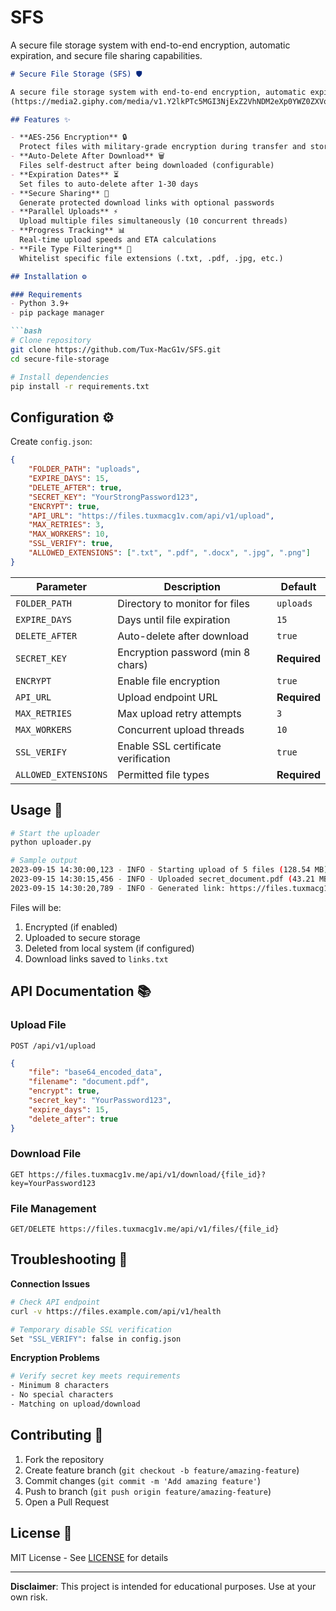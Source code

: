 # SFS
A secure file storage system with end-to-end encryption, automatic expiration, and secure file sharing capabilities.


```markdown
# Secure File Storage (SFS) 🛡️

A secure file storage system with end-to-end encryption, automatic expiration, and secure file sharing capabilities.
(https://media2.giphy.com/media/v1.Y2lkPTc5MGI3NjExZ2VhNDM2eXp0YWZ0ZXVoZDFlenFpang1ZGFxcHhhbW43amRiaXVpYSZlcD12MV9pbnRlcm5hbF9naWZfYnlfaWQmY3Q9Zw/RHEqKwRZDwFKE/giphy.gif)

## Features ✨

- **AES-256 Encryption** 🔒  
  Protect files with military-grade encryption during transfer and storage
- **Auto-Delete After Download** 🗑️  
  Files self-destruct after being downloaded (configurable)
- **Expiration Dates** ⏳  
  Set files to auto-delete after 1-30 days
- **Secure Sharing** 🔗  
  Generate protected download links with optional passwords
- **Parallel Uploads** ⚡  
  Upload multiple files simultaneously (10 concurrent threads)
- **Progress Tracking** 📊  
  Real-time upload speeds and ETA calculations
- **File Type Filtering** 📁  
  Whitelist specific file extensions (.txt, .pdf, .jpg, etc.)

## Installation ⚙️

### Requirements
- Python 3.9+
- pip package manager

```bash
# Clone repository
git clone https://github.com/Tux-MacG1v/SFS.git
cd secure-file-storage

# Install dependencies
pip install -r requirements.txt
```

## Configuration ⚙️

Create `config.json`:
```json
{
    "FOLDER_PATH": "uploads",
    "EXPIRE_DAYS": 15,
    "DELETE_AFTER": true,
    "SECRET_KEY": "YourStrongPassword123",
    "ENCRYPT": true,
    "API_URL": "https://files.tuxmacg1v.com/api/v1/upload",
    "MAX_RETRIES": 3,
    "MAX_WORKERS": 10,
    "SSL_VERIFY": true,
    "ALLOWED_EXTENSIONS": [".txt", ".pdf", ".docx", ".jpg", ".png"]
}
```

| Parameter           | Description                                | Default     |
|---------------------|--------------------------------------------|-------------|
| `FOLDER_PATH`       | Directory to monitor for files             | `uploads`   |
| `EXPIRE_DAYS`       | Days until file expiration                 | `15`        |
| `DELETE_AFTER`      | Auto-delete after download                 | `true`      |
| `SECRET_KEY`        | Encryption password (min 8 chars)          | **Required**|
| `ENCRYPT`           | Enable file encryption                     | `true`      |
| `API_URL`           | Upload endpoint URL                        | **Required**|
| `MAX_RETRIES`       | Max upload retry attempts                  | `3`         |
| `MAX_WORKERS`       | Concurrent upload threads                  | `10`        |
| `SSL_VERIFY`        | Enable SSL certificate verification        | `true`      |
| `ALLOWED_EXTENSIONS`| Permitted file types                       | **Required**|

## Usage 🚀

```bash
# Start the uploader
python uploader.py

# Sample output
2023-09-15 14:30:00,123 - INFO - Starting upload of 5 files (128.54 MB)
2023-09-15 14:30:15,456 - INFO - Uploaded secret_document.pdf (43.21 MB/s)
2023-09-15 14:30:20,789 - INFO - Generated link: https://files.tuxmacg1v.me/download/a1b2c3d4
```

Files will be:
1. Encrypted (if enabled)
2. Uploaded to secure storage
3. Deleted from local system (if configured)
4. Download links saved to `links.txt`

## API Documentation 📚

### Upload File
```http
POST /api/v1/upload
```
```json
{
    "file": "base64_encoded_data",
    "filename": "document.pdf",
    "encrypt": true,
    "secret_key": "YourPassword123",
    "expire_days": 15,
    "delete_after": true
}
```

### Download File
```http
GET https://files.tuxmacg1v.me/api/v1/download/{file_id}?key=YourPassword123
```

### File Management
```http
GET/DELETE https://files.tuxmacg1v.me/api/v1/files/{file_id}
```

## Troubleshooting 🚨

**Connection Issues**  
```bash
# Check API endpoint
curl -v https://files.example.com/api/v1/health

# Temporary disable SSL verification
Set "SSL_VERIFY": false in config.json
```

**Encryption Problems**  
```bash
# Verify secret key meets requirements
- Minimum 8 characters
- No special characters
- Matching on upload/download
```

## Contributing 🤝

1. Fork the repository
2. Create feature branch (`git checkout -b feature/amazing-feature`)
3. Commit changes (`git commit -m 'Add amazing feature'`)
4. Push to branch (`git push origin feature/amazing-feature`)
5. Open a Pull Request

## License 📄
MIT License - See [LICENSE](LICENSE) for details

---

**Disclaimer**: This project is intended for educational purposes. Use at your own risk.
``` 
